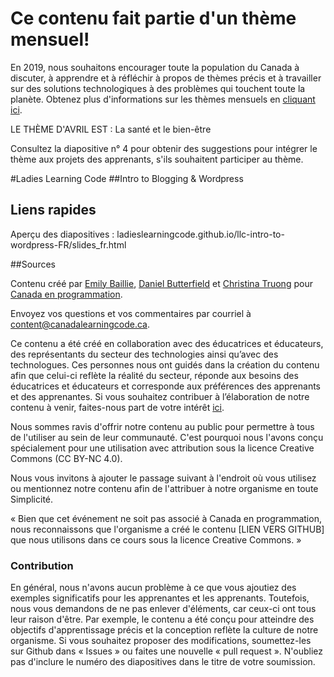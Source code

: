 # Ce contenu fait partie d'un thème mensuel!

En 2019, nous souhaitons encourager toute la population du Canada à discuter, à apprendre et à réfléchir à propos de thèmes précis et à travailler sur des solutions technologiques à des problèmes qui touchent toute la planète.
Obtenez plus d'informations sur les thèmes mensuels en [cliquant ici](https://www.canadalearningcode.ca/fr/le-code-a-le-potentiel-de-changer-le-monde/).

LE THÈME D'AVRIL EST : La santé et le bien-être

Consultez la diapositive n° 4 pour obtenir des suggestions pour intégrer le thème aux projets des apprenants, s'ils souhaitent participer au thème.

#Ladies Learning Code
##Intro to Blogging & Wordpress

## Liens rapides

Aperçu des diapositives : ladieslearningcode.github.io/llc-intro-to-wordpress-FR/slides_fr.html

##Sources

Contenu créé par [Emily Baillie](https://twitter.com/EmilyBaillie), [Daniel Butterfield](http://www.stelsewhereweb.com) et [Christina Truong](http://christinatruong.com) pour [Canada en programmation](https://www.canadalearningcode.ca/).

Envoyez vos questions et vos commentaires par courriel à  <content@canadalearningcode.ca>.

Ce contenu a été créé en collaboration avec des éducatrices et éducateurs,
des représentants du secteur des technologies ainsi qu’avec des
technologues. Ces personnes nous ont guidés dans la création du contenu
afin que celui-ci reflète la réalité du secteur, réponde aux besoins des
éducatrices et éducateurs et corresponde aux préférences des apprenants et
des apprenantes. Si vous souhaitez contribuer à l’élaboration de notre
contenu à venir, faites-nous part de votre intérêt [ici](https://docs.google.com/forms/d/e/1FAIpQLSc79USE3U7ZwO7riXD-xiIx1mEGs42ofLl95mpZ6GDcJ9dsXg/viewform).

Nous sommes ravis d'offrir notre contenu au public pour permettre à tous
de l'utiliser au sein de leur communauté. C'est pourquoi nous l'avons conçu spécialement pour une utilisation avec attribution sous la licence Creative Commons (CC BY-NC 4.0).

Nous vous invitons à ajouter le passage suivant à l'endroit où vous utilisez ou
mentionnez notre contenu afin de l'attribuer à notre organisme en toute
Simplicité.

« Bien que cet événement ne soit pas associé à Canada en programmation, nous reconnaissons que l'organisme a créé le contenu [LIEN VERS GITHUB] que nous utilisons dans ce cours sous la licence Creative Commons. »

### Contribution

En général, nous n'avons aucun problème à ce que vous ajoutiez des
exemples significatifs pour les apprenantes et les apprenants. Toutefois,
nous vous demandons de ne pas enlever d'éléments, car ceux-ci ont tous
leur raison d'être. Par exemple, le contenu a été conçu pour atteindre des
objectifs d'apprentissage précis et la conception reflète la culture de notre
organisme. Si vous souhaitez proposer des modifications, soumettez-les sur
Github dans « Issues » ou faites une nouvelle « pull request ». N'oubliez pas
d'inclure le numéro des diapositives dans le titre de votre soumission.
